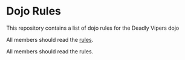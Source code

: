 Dojo Rules
==========

This repository contains a list of dojo rules for the Deadly Vipers dojo

All members should read the [rules](https://github.com/deadlyvipers).

All members should read the rules.
